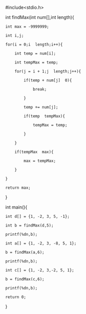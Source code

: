 #include<stdio.h>

int findMax(int num[],int length){

    int max = -9999999;

    int i,j;

    for(i = 0;i  length;i++){

        int temp = num[i];

        int tempMax = temp;

        for(j = i + 1;j  length;j++){

            if(temp + num[j]  0){

                break;

            }

            temp += num[j];

            if(temp  tempMax){

                tempMax = temp;

            }

        }

        if(tempMax  max){

            max = tempMax;

        }

    }

    return max;

}

 

int main(){

    int d[] = {1, -2, 3, 5, -1};

    int b = findMax(d,5);

    printf(%dn,b);

    int a[] = {1, -2, 3, -8, 5, 1};

    b = findMax(a,6);

    printf(%dn,b);

    int c[] = {1, -2, 3,-2, 5, 1};

    b = findMax(c,6);

    printf(%dn,b);

    return 0;

}

